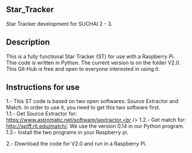 ## Star_Tracker
Star Tracker development for SUCHAI 2 - 3.

## Description
This is a fully functional Star Tracker (ST) for use with a Raspberry Pi. <br />
Thie code is written in Python. The current version is on the folder V2.0. <br />
This Git-Hub is free and open to everyone interested in using it. <br />

## Instructions for use
1.- This ST code is based on two open softwares: Source Extractor and Match. In order to use it, you need to get this two software first.<br />
1.1.- Get Source Extractor for: https://www.astromatic.net/software/sextractor.<br />
1.2.- Get match for: http://spiff.rit.edu/match/. We use the version 0.14 in our Python program.<br />
1.3.- Install the two programs in your Raspberry pi.<br />

2.- Download the code for V2.0 and run in a Raspberry Pi.
